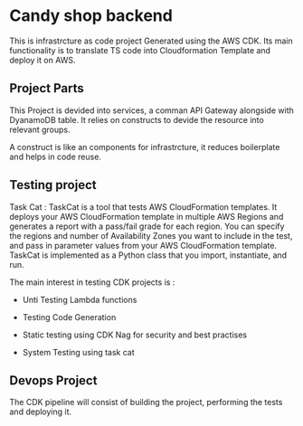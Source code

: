 # Candy shop backend

This is infrastrcture as code project Generated using the AWS CDK.
Its main functionality is to translate TS code into Cloudformation Template and deploy it on AWS.

## Project Parts

This Project is devided into services, a comman API Gateway alongside with DyanamoDB table. It relies on constructs to devide the resource into relevant groups.

A construct is like an components for infrastrcture, it reduces boilerplate and helps in code reuse.

## Testing project

Task Cat : TaskCat is a tool that tests AWS CloudFormation templates. It deploys your AWS CloudFormation template in multiple AWS Regions and generates a report with a pass/fail grade for each region. You can specify the regions and number of Availability Zones you want to include in the test, and pass in parameter values from your AWS CloudFormation template. TaskCat is implemented as a Python class that you import, instantiate, and run.

The main interest in testing CDK projects is :

- Unti Testing Lambda functions

- Testing Code Generation

- Static testing using CDK Nag for security and best practises

- System Testing using task cat

## Devops Project

The CDK pipeline will consist of building the project, performing the tests and deploying it.

